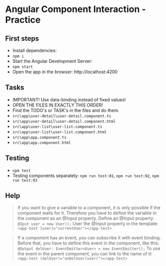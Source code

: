 # Angular Component Interaction - Practice

## First steps
- Install dependencies:
- `npm i`
- Start the Angular Development Server:
- `npm start`
- Open the app in the browser: http://localhost:4200

## Tasks
- IMPORTANT! Use data-binding instead of fixed values!
- OPEN THE FILES IN EXACTLY THIS ORDER!
- Find the TODO's or TASK's in the files and do them.
- `src\app\user-detail\user-detail.component.ts`
- `src\app\user-detail\user-detail.component.html`
- `src\app\user-list\user-list.component.ts`
- `src\app\user-list\user-list.component.html`
- `src\app\app.component.ts`
- `src\app\app.component.html`

## Testing
- `npm test`
- Testing components separately: `npm run test:01`, `npm run test:02`, `npm run test:03`

## Help
> If you want to give a variable to a component, 
it is only possible if the component waits for it.
Therefore you have to define the variable in the component 
as an @Input property. 
> Define an @Input property: `@Iput user = new User();`
> User the @Input property in the template:  
> `<app-test [user]="currentUser"></app-test>`  
  
> If a component has an event, you can subscribe it 
with event binding.  
Before that, you have to define this event in the component,
like this:
`@Output delUser: EventEmitter<User> = new EventEmitter();`
> To use the event in the parent component, you can link to the name of it:  
`<app-test (delUser)="onDelUser(user)"></app-test>`
